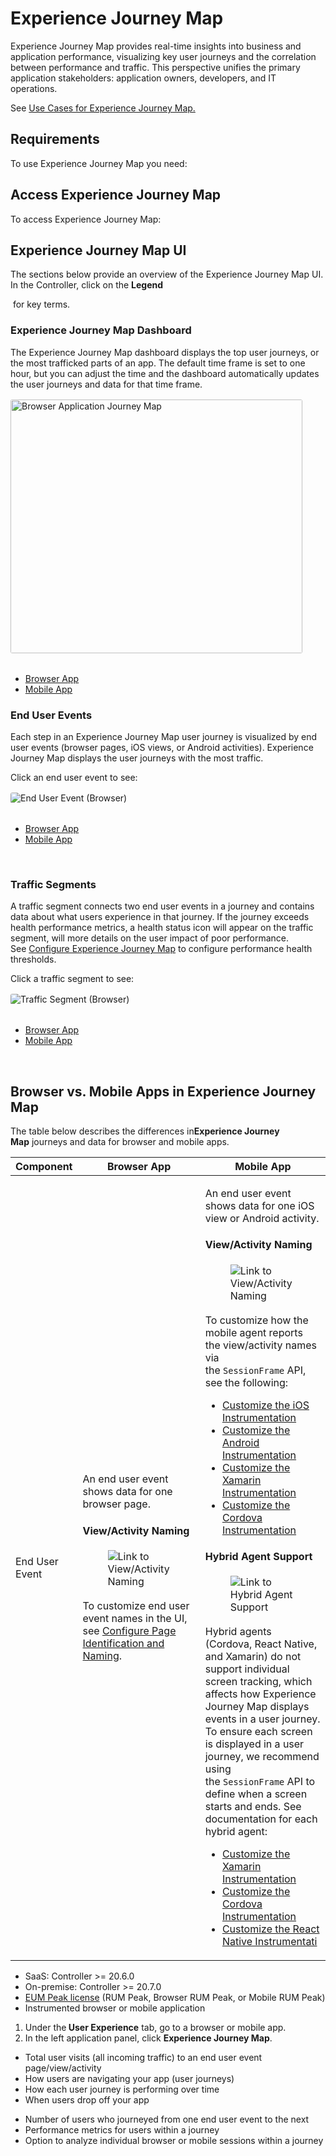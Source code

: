 <h1>Experience Journey Map</h1><p>Experience Journey Map provides real-time insights into business and application performance, visualizing key user journeys and the correlation between performance and traffic. This perspective unifies the primary application stakeholders: application owners, developers, and IT operations.&nbsp;</p><p>See&nbsp;<a href="https://docs.appdynamics.com/appd/23.x/latest/en/end-user-monitoring/experience-journey-map/use-cases-for-experience-journey-map" name="sp-plaintextbody-link">Use Cases for Experience Journey Map.</a></p><h2>Requirements</h2><p>To use Experience Journey Map you need:&nbsp;</p><h2>Access Experience Journey Map</h2><p>To access Experience Journey Map:</p><h2>Experience Journey Map UI</h2><p>The sections below provide an overview of the Experience Journey Map UI. In the Controller, click on the&nbsp;<strong>Legend</strong></p><p>&nbsp;for key terms.</p><h3>Experience Journey Map Dashboard</h3><p>The Experience Journey Map dashboard displays&nbsp;the top user journeys, or the most trafficked parts of an app. The default time frame is set to one hour, but you can adjust the time and the dashboard automatically updates the user journeys and data for that time frame.&nbsp;</p><div><figure style="box-sizing: inherit; margin: 1rem 0px calc(2rem);"><div class="se-component se-image-container __se__float- __se__float-none"><figure style="box-sizing: inherit; margin: 1rem 0px calc(2rem);"><a href="https://docs.appdynamics.com/appd/23.x/files/latest/en/244846288/244846304/1/1672954234000/landing.png"></a><a href="https://docs.appdynamics.com/appd/23.x/files/latest/en/244846288/244846304/1/1672954234000/landing.png" data-image-link="image"><img alt="Browser Application Journey Map" src="https://docs.appdynamics.com/appd/23.x/files/latest/en/244846288/244846304/1/1672954234000/landing.png" data-image-link="https://docs.appdynamics.com/appd/23.x/files/latest/en/244846288/244846304/1/1672954234000/landing.png" data-proportion="true" data-align="none" data-file-name="landing.png" data-file-size="0" data-origin=",auto" data-size="467px,406px" data-rotate="" origin-size="778,676" style="box-sizing: inherit; margin: 0px; padding: 0px; border: 0px; display: inline-block; vertical-align: middle; border-radius: 3px; width: 467px; height: 406px;"></a></figure></div></figure></div><div><ul><li><a href="https://docs.appdynamics.com/appd/23.x/latest/en/end-user-monitoring/experience-journey-map#BrowserApp">Browser App</a></li><li><a href="https://docs.appdynamics.com/appd/23.x/latest/en/end-user-monitoring/experience-journey-map#MobileApp">Mobile App</a></li></ul></div><h3>End User Events</h3><p>Each step in an Experience Journey Map user journey is visualized by end user events (browser pages, iOS views, or Android activities). Experience Journey Map displays the user journeys with the most traffic.</p><p>Click an end user event to see:</p><div><figure style="box-sizing: inherit; margin: 1rem 0px calc(2rem);"><div class="se-component se-image-container __se__float- __se__float-none"><figure style="box-sizing: inherit; margin: 1rem 0px calc(2rem);"><a href="https://docs.appdynamics.com/appd/23.x/files/latest/en/244846288/244846307/1/1672954234000/drilldown.png"></a><a href="https://docs.appdynamics.com/appd/23.x/files/latest/en/244846288/244846307/1/1672954234000/drilldown.png" data-image-link="image"><img alt="End User Event (Browser)" src="https://docs.appdynamics.com/appd/23.x/files/latest/en/244846288/244846307/1/1672954234000/drilldown.png" data-image-link="https://docs.appdynamics.com/appd/23.x/files/latest/en/244846288/244846307/1/1672954234000/drilldown.png" data-proportion="true" data-align="none" data-file-name="drilldown.png" data-file-size="0" data-origin=",auto" data-size="," data-rotate="" data-percentage="auto,auto" origin-size="542,697" style="box-sizing: inherit; margin: 0px; padding: 0px; border: 0px; display: inline-block; vertical-align: middle; border-radius: 3px;"></a></figure></div></figure></div><div><ul><li><a href="https://docs.appdynamics.com/appd/23.x/latest/en/end-user-monitoring/experience-journey-map#BrowserApp">Browser App</a></li><li><a href="https://docs.appdynamics.com/appd/23.x/latest/en/end-user-monitoring/experience-journey-map#MobileApp">Mobile App</a></li></ul></div><p><br></p><h3>Traffic Segments</h3><p>A traffic segment connects two end user events in a journey and contains data about what users experience in that journey. If the journey exceeds health performance metrics, a health status icon will appear on the traffic segment, will more details on the user impact of poor performance. See&nbsp;<a href="https://docs.appdynamics.com/appd/23.x/latest/en/end-user-monitoring/experience-journey-map/configure-experience-journey-map" name="sp-plaintextbody-link">Configure Experience Journey Map</a>&nbsp;to configure performance health thresholds.</p><p>Click a traffic segment to see:</p><div><figure style="box-sizing: inherit; margin: 1rem 0px calc(2rem);"><div class="se-component se-image-container __se__float- __se__float-none"><figure style="box-sizing: inherit; margin: 1rem 0px calc(2rem);"><a href="https://docs.appdynamics.com/appd/23.x/files/latest/en/244846288/244846321/1/1672954235000/traffic+segmentt.png"></a><a href="https://docs.appdynamics.com/appd/23.x/files/latest/en/244846288/244846321/1/1672954235000/traffic+segmentt.png" data-image-link="image"><img alt="Traffic Segment (Browser)" src="https://docs.appdynamics.com/appd/23.x/files/latest/en/244846288/244846321/1/1672954235000/traffic+segmentt.png" data-image-link="https://docs.appdynamics.com/appd/23.x/files/latest/en/244846288/244846321/1/1672954235000/traffic+segmentt.png" data-proportion="true" data-align="none" data-file-name="traffic+segmentt.png" data-file-size="0" data-origin=",auto" data-size="," data-rotate="" data-percentage="auto,auto" origin-size="512,673" style="box-sizing: inherit; margin: 0px; padding: 0px; border: 0px; display: inline-block; vertical-align: middle; border-radius: 3px;"></a></figure></div></figure></div><div><ul><li><a href="https://docs.appdynamics.com/appd/23.x/latest/en/end-user-monitoring/experience-journey-map#BrowserApp">Browser App</a></li><li><a href="https://docs.appdynamics.com/appd/23.x/latest/en/end-user-monitoring/experience-journey-map#MobileApp">Mobile App</a></li></ul></div><p><br></p><h2>Browser vs. Mobile Apps in Experience Journey Map</h2><p>The table below describes the differences in<strong>Experience Journey Map</strong>&nbsp;journeys and data for browser and mobile apps.</p><div><table><thead><tr><th><div>Component</div></th><th colspan="1"><div>Browser App</div></th><th><div>Mobile App</div></th></tr></thead><tbody><tr><td><div>End User Event</div></td><td colspan="1"><p>An end user event shows data for one browser page.</p><h4>View/Activity Naming</h4><div class="se-component se-image-container __se__float- __se__float-none"><figure><a href="https://docs.appdynamics.com/appd/23.x/latest/en/end-user-monitoring/experience-journey-map#id-.ExperienceJourneyMapv23.1-View/ActivityNaming" data-image-link="image"><img src="https://docs.appdynamics.com/appd/23.x/_/0A7000B801817F6BA9C71F687215B50A/1692995281587/images/common/link-solid.svg" alt="Link to View/Activity Naming" data-image-link="https://docs.appdynamics.com/appd/23.x/latest/en/end-user-monitoring/experience-journey-map#id-.ExperienceJourneyMapv23.1-View/ActivityNaming" data-proportion="true" data-align="none" data-file-name="link-solid.svg" data-file-size="0" data-origin=",auto" data-size="," data-rotate="" data-percentage="auto,auto" origin-size="150,150" style="box-sizing: inherit; margin: 0px 0px 3px; padding: 0px; border: 0px; display: inline-block; vertical-align: middle;"></a></figure></div><p>To customize end user event names in the UI, see&nbsp;<a href="https://docs.appdynamics.com/appd/23.x/latest/en/end-user-monitoring/browser-monitoring/browser-real-user-monitoring/overview-of-the-controller-ui-for-browser-rum/configure-the-controller-ui-for-browser-rum/configure-page-identification-and-naming" name="sp-plaintextbody-link">Configure Page Identification and Naming</a>.&nbsp;</p></td><td><p>An end user event shows data for one iOS view or Android activity.</p><h4>View/Activity Naming</h4><div class="se-component se-image-container __se__float- __se__float-none"><figure><a href="https://docs.appdynamics.com/appd/23.x/latest/en/end-user-monitoring/experience-journey-map#id-.ExperienceJourneyMapv23.1-View/ActivityNaming.1" data-image-link="image"><img src="https://docs.appdynamics.com/appd/23.x/_/0A7000B801817F6BA9C71F687215B50A/1692995281587/images/common/link-solid.svg" alt="Link to View/Activity Naming" data-image-link="https://docs.appdynamics.com/appd/23.x/latest/en/end-user-monitoring/experience-journey-map#id-.ExperienceJourneyMapv23.1-View/ActivityNaming.1" data-proportion="true" data-align="none" data-file-name="link-solid.svg" data-file-size="0" data-origin=",auto" data-size="," data-rotate="" data-percentage="auto,auto" origin-size="150,150" style="box-sizing: inherit; margin: 0px 0px 3px; padding: 0px; border: 0px; display: inline-block; vertical-align: middle;"></a></figure></div><p>To customize how the mobile agent reports the view/activity names via the&nbsp;<code>SessionFrame</code>&nbsp;API, see the following:</p><ul><li><a href="https://docs.appdynamics.com/appd/23.x/latest/en/end-user-monitoring/mobile-real-user-monitoring/instrument-ios-applications/customize-the-ios-instrumentation" name="sp-plaintextbody-link">Customize the iOS Instrumentation</a></li><li><a href="https://docs.appdynamics.com/appd/23.x/latest/en/end-user-monitoring/mobile-real-user-monitoring/instrument-android-applications/customize-the-android-instrumentation" name="sp-plaintextbody-link">Customize the Android Instrumentation</a></li><li><a href="https://docs.appdynamics.com/appd/23.x/latest/en/end-user-monitoring/mobile-real-user-monitoring/instrument-xamarin-applications/customize-the-xamarin-instrumentation" name="sp-plaintextbody-link">Customize the Xamarin Instrumentation</a></li><li><a href="https://docs.appdynamics.com/appd/23.x/latest/en/end-user-monitoring/mobile-real-user-monitoring/instrument-cordova-applications/customize-the-cordova-instrumentation" name="sp-plaintextbody-link">Customize the Cordova Instrumentation</a></li></ul><h4>Hybrid Agent Support</h4><div class="se-component se-image-container __se__float- __se__float-none"><figure><a href="https://docs.appdynamics.com/appd/23.x/latest/en/end-user-monitoring/experience-journey-map#id-.ExperienceJourneyMapv23.1-HybridAgentSupport" data-image-link="image"><img src="https://docs.appdynamics.com/appd/23.x/_/0A7000B801817F6BA9C71F687215B50A/1692995281587/images/common/link-solid.svg" alt="Link to Hybrid Agent Support" data-image-link="https://docs.appdynamics.com/appd/23.x/latest/en/end-user-monitoring/experience-journey-map#id-.ExperienceJourneyMapv23.1-HybridAgentSupport" data-proportion="true" data-align="none" data-file-name="link-solid.svg" data-file-size="0" data-origin=",auto" data-size="," data-rotate="" data-percentage="auto,auto" origin-size="150,150" style="box-sizing: inherit; margin: 0px 0px 3px; padding: 0px; border: 0px; display: inline-block; vertical-align: middle;"></a></figure></div><p>Hybrid agents (Cordova, React Native, and Xamarin) do not support individual screen tracking, which affects how Experience Journey Map displays events in a user journey. To ensure each screen is displayed in a user journey, we recommend using the&nbsp;<code>SessionFrame</code>&nbsp;API to define when a screen starts and ends. See documentation for each hybrid agent:</p><ul><li><a href="https://docs.appdynamics.com/display/PRO21/Customize+the+Xamarin+Instrumentation#CustomizetheXamarinInstrumentation-session-framesStartandEndSessionFrames" name="sp-plaintextbody-link">Customize the Xamarin Instrumentation</a></li><li><a href="https://docs.appdynamics.com/display/PRO21/Customize+the+Cordova+Instrumentation#CustomizetheCordovaInstrumentation-session-framesStartandEndSessionFrames" name="sp-plaintextbody-link">Customize the Cordova Instrumentation</a></li><li><a href="https://docs.appdynamics.com/appd/23.x/latest/en/end-user-monitoring/mobile-real-user-monitoring/instrument-react-native-applications/customize-the-react-native-instrumentation#id-.CustomizetheReactNativeInstrumentationv23.5-session-framesStartandEndSessionFrames" name="sp-plaintextbody-link">Customize the React Native Instrumentati</a></li></ul></td></tr></tbody></table></div><div><ul><li>SaaS: Controller &gt;= 20.6.0</li><li>On-premise: Controller &gt;= 20.7.0</li><li><a href="https://docs.appdynamics.com/appd/23.x/latest/en/appdynamics-licensing/license-entitlements-and-restrictions" name="sp-plaintextbody-link">EUM Peak license</a>&nbsp;(RUM Peak, Browser RUM Peak, or Mobile RUM Peak)</li><li>Instrumented browser or mobile application</li></ul><ol><li>Under the<strong>&nbsp;User Experience</strong>&nbsp;tab, go to a browser or mobile app.</li><li>In the left application panel, click&nbsp;<strong>Experience Journey Map</strong>.</li></ol><ul><li>Total user visits (all incoming traffic) to an end user event page/view/activity</li><li>How users are navigating your app (user journeys)</li><li>How each user journey is performing over time</li><li>When users drop off your app</li></ul><ul><li>Number of users who journeyed from one end user event to the next</li><li>Performance metrics for users within a journey</li><li>Option to analyze individual browser or mobile sessions within a journey</li></ul></div>